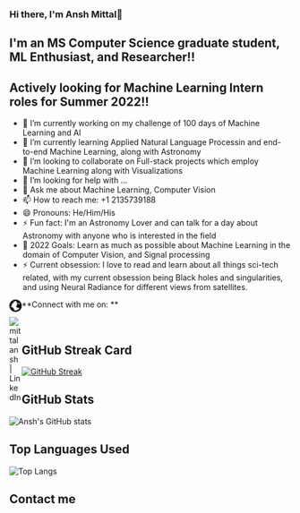 ### Hi there, I'm Ansh Mittal👋

## I'm an MS Computer Science graduate student, ML Enthusiast, and Researcher!!

## Actively looking for Machine Learning Intern roles for Summer 2022!!

- 🔭 I’m currently working on my challenge of 100 days of Machine Learning and AI
- 🌱 I’m currently learning Applied Natural Language Processin and end-to-end Machine Learning, along with Astronomy
- 👯 I’m looking to collaborate on Full-stack projects which employ Machine Learning along with Visualizations
- 🤔 I’m looking for help with ...
- 💬 Ask me about Machine Learning, Computer Vision
- 📫 How to reach me: +1 2135739188
- 😄 Pronouns: He/Him/His
- ⚡ Fun fact: I'm an Astronomy Lover and can talk for a day about Astronomy with anyone who is interested in the field
- 🥅 2022 Goals: Learn as much as possible about Machine Learning in the domain of Computer Vision, and Signal processing
- ⚡ Current obsession: I love to read and learn about all things sci-tech related, with my current obsession being Black holes and singularities, and using Neural Radiance for different views from satellites.


**Connect with me on: **
[<img align="left" alt="anshm18111996.com" width="22px" src="https://raw.githubusercontent.com/iconic/open-iconic/master/svg/globe.svg" target="_blank" />][website]
<!-- [<img align="left" alt="ansh | Twitter" width="22px" src="https://cdn.jsdelivr.net/npm/simple-icons@v3/icons/twitter.svg" target="_blank"/>][twitter] -->
[<img align="left" alt="mittalansh | LinkedIn" width="22px" src="https://cdn.jsdelivr.net/npm/simple-icons@v3/icons/linkedin.svg" target="_blank"/>][linkedin]

<!-- 
<br />

### Languages and Tools:

<img align="left" alt="Java" width="26px" src="https://raw.githubusercontent.com/github/explore/80688e429a7d4ef2fca1e82350fe8e3517d3494d/topics/java/java.png" />

<img align="left" alt="Python" width="26px" src="https://raw.githubusercontent.com/github/explore/80688e429a7d4ef2fca1e82350fe8e3517d3494d/topics/python/python.png" />

<img align="left" alt="HTML5" width="26px" src="https://raw.githubusercontent.com/github/explore/80688e429a7d4ef2fca1e82350fe8e3517d3494d/topics/html/html.png" />

<img align="left" alt="CSS3" width="26px" src="https://raw.githubusercontent.com/github/explore/80688e429a7d4ef2fca1e82350fe8e3517d3494d/topics/css/css.png" />

<img align="left" alt="JavaScript" width="26px" src="https://raw.githubusercontent.com/github/explore/80688e429a7d4ef2fca1e82350fe8e3517d3494d/topics/javascript/javascript.png" />

<img align="left" alt="Node.js" width="26px" src="https://raw.githubusercontent.com/github/explore/80688e429a7d4ef2fca1e82350fe8e3517d3494d/topics/nodejs/nodejs.png" />

<img align="left" alt="ExpressJS" width="26px" src="https://raw.githubusercontent.com/github/explore/80688e429a7d4ef2fca1e82350fe8e3517d3494d/topics/express/express.png" />

<img align="left" alt="PostgreSQL" width="26px" src="https://raw.githubusercontent.com/github/explore/80688e429a7d4ef2fca1e82350fe8e3517d3494d/topics/postgresql/postgresql.png" />

<img align="left" alt="MySQL" width="26px" src="https://raw.githubusercontent.com/github/explore/80688e429a7d4ef2fca1e82350fe8e3517d3494d/topics/mysql/mysql.png" />

<img align="left" alt="SQL" width="26px" src="https://raw.githubusercontent.com/github/explore/80688e429a7d4ef2fca1e82350fe8e3517d3494d/topics/sql/sql.png" />

<img align="left" alt="GraphQL" width="26px" src="https://raw.githubusercontent.com/github/explore/80688e429a7d4ef2fca1e82350fe8e3517d3494d/topics/graphql/graphql.png" />

<img align="left" alt="MongoDB" width="26px" src="https://raw.githubusercontent.com/github/explore/80688e429a7d4ef2fca1e82350fe8e3517d3494d/topics/mongodb/mongodb.png" />

<img align="left" alt="GitHub" width="26px" src="https://raw.githubusercontent.com/github/explore/78df643247d429f6cc873026c0622819ad797942/topics/github/github.png" />

<img align="left" alt="AWS" width="26px" src="https://raw.githubusercontent.com/github/explore/78df643247d429f6cc873026c0622819ad797942/topics/aws/aws.png" />

<img align="left" alt="Maven" width="26px" src="https://raw.githubusercontent.com/github/explore/78df643247d429f6cc873026c0622819ad797942/topics/maven/maven.png" />

<img align="left" alt="Visual Studio Code" width="26px" src="https://raw.githubusercontent.com/github/explore/80688e429a7d4ef2fca1e82350fe8e3517d3494d/topics/visual-studio-code/visual-studio-code.png" />

<br />
<br />
 -->
 
 <br />
 
## GitHub Streak Card

[![GitHub Streak](https://github-readme-streak-stats.herokuapp.com/?user=AnshMittal1811)](https://git.io/streak-stats)
 
## GitHub Stats

![Ansh's GitHub stats](https://github-readme-stats.vercel.app/api?username=AnshMittal1811&count_private=true)


## Top Languages Used

![Top Langs](https://github-readme-stats.vercel.app/api/top-langs/?username=AnshMittal1811&layout=compact)


## Contact me
[website]: https://anshm18111996.wixsite.com/website
[linkedin]: https://linkedin.com/in/mittalansh/
[github]: https://github.com/AnshMittal1811/




